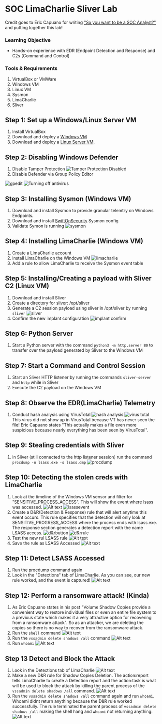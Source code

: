 # SOC LimaCharlie Sliver Lab
Credit goes to Eric Capuano for writing ["So you want to be a SOC Analyst?"](https://blog.ecapuano.com/p/so-you-want-to-be-a-soc-analyst-intro) and putting together this lab!
### Learning Objective
- Hands-on experience with EDR (Endpoint Detection and Response) and C2s (Command and Control)

### Tools & Requirements
1. VirtualBox or VMWare
2. Windows VM
3. Linux VM
4. Sysmon
5. LimaCharlie
6. Sliver

## Step 1: Set up a Windows/Linux Server VM
1. Install VirtualBox
2. Download and deploy a [Windows VM](https://developer.microsoft.com/en-us/windows/downloads/virtual-machines/)
3. Download and deploy a [Linux Server VM](https://releases.ubuntu.com/22.04.1/ubuntu-22.04.1-live-server-amd64.iso).

## Step 2: Disabling Windows Defender
1. Disable Tamper Protection
![Tamper Protection Disabled](images/disable-tamper-protection.png)
2. Disable Defender via Group Policy Editor 
 
![gpedit](images/gpedit.png)
![Turning off antivirus](images/turn-off-antivirus.png)

## Step 3: Installing Sysmon (Windows VM)
1. Download and install Sysmon to provide granular telemtry on Windows Endpoints.
2. Download and install [SwiftOnSecurity](https://infosec.exchange/@SwiftOnSecurity) Sysmon config
3. Validate Symon is running
![sysmon](images/sysmon.png)
## Step 4: Installing LimaCharlie (Windows VM)
1. Create a LimaCharlie account
2. Install LimaCharlie on the Windows VM
  ![limacharlie](images/limacharlie.png)
3. Add a rule to allow LimaCharlie to receive the Sysmon event table

## Step 5: Installing/Creating a payload with Sliver C2 (Linux VM)
1. Download and install Sliver
2. Create a directory for sliver: /opt/sliver
3. Generate a C2 session payload using sliver in /opt/sliver by running ``sliver``
![sliver](images/sliverinstalled.png)
1. Confirm the new implant configuration
![implant confirm](images/implantconfirm.png)
## Step 6: Python Server
1. Start a Python server with the command ``python3 -m http.server 80`` to transfer over the payload generated by Sliver to the Windows VM

## Step 7: Start a Command and Control Session
1. Start an Sliver HTTP listener by running the commands ``sliver-server`` and ``http`` while in Sliver
2. Execute the C2 payload on the Windows VM

## Step 8: Observe the EDR(LimaCharlie) Telemetry
1. Conduct hash analysis using VirusTotal
![hash analysis](images/hashanalysis.png)
![virus total](images/virustotal.png)
This virus did not show up in VirusTotal because VT has never seen the file! Eric Capuano states "This actually makes a file even more suspicious because nearly everything has been seen by VirusTotal".

## Step 9: Stealing credentials with Sliver
1. In Sliver (still connected to the http listener session) run the command ``procdump -n lsass.exe -s lsass.dmp``
![procdump](images/procump.png)

## Step 10: Detecting the stolen creds with LimaCharlie
1. Look at the timeline of the Windows VM sensor and filter for "SENSITIVE_PROCESS_ACCESS". This will show the event where lsass was accessed.
![Alt text](images/sensitiveaccess.png)
![lsassevent](images/lsassevent.png)
2. Create a D&R(Detection & Response) rule that will alert anytime this event occurs. This rule specifies that the detection will only look at SENSITIVE_PROGRESS_ACCESS where the process ends with lsass.exe. The response section generates a detection report with the name LSASS access.
![d&rbutton](images/d&rbutton.png)
![d&rrule](images/d&rrule.png)
3. Test the new rul LSASS rule
![Alt text](images/lsassruletest.png)
4. Save the rule as LSASS Accessed
![Alt text](images/lsasssaved.png)

## Step 11: Detect LSASS Accessed
1. Run the procdump command again
2. Look in the "Detections" tab of LimaCharlie. As you can see, our new rule worked, and the event is captured!
![Alt text](images/detections.png)

## Step 12: Perform a ransomware attack! (Kinda)
1. As Eric Capuano states in his post "Volume Shadow Copies provide a convenient way to restore individual files or even an entire file system to a previous state which makes it a very attractive option for recovering from a ransomware attack". So as an attacker, we are deleting the copies so there is no way to recover from the ransomware attack.
2. Run the ``shell`` command
![Alt text](images/shell.png)
3. Run the ``vssadmin delete shadows /all`` command
![Alt text](images/vssadmindelete.png)
4. Run ``whoami``
![Alt text](images/whoami.png)

## Step 13 Detect and Block the Attack
1. Look in the Detections tab of LimaCharlie
![Alt text](images/detectattack.png)
2. Make a new D&R rule for Shadow Copies Deletion. The action:report tells LimaCharlie to create a Detection report and the action:task is what will be used to block the attack by killing the parent process of the `vssadmin delete shadows /all` command.
![Alt text](images/d&rshadowcopies.png)
1. Run the `vssadmin delete shadows /all` command again and run `whoami`. Whoami didnt return anything because the D&R rule worked successfully. The rule terminated the parent process of `vssadmin delete shadows /all` making the shell hang and `whoami` not returning anything.
![Alt text](images/attackblocked.png)















